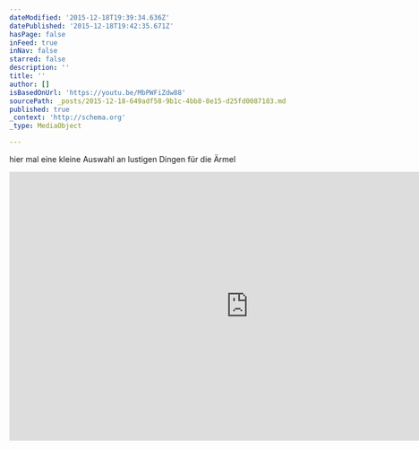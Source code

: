 ```yaml
---
dateModified: '2015-12-18T19:39:34.636Z'
datePublished: '2015-12-18T19:42:35.671Z'
hasPage: false
inFeed: true
inNav: false
starred: false
description: ''
title: ''
author: []
isBasedOnUrl: 'https://youtu.be/MbPWFiZdw88'
sourcePath: _posts/2015-12-18-649adf58-9b1c-4bb8-8e15-d25fd0087183.md
published: true
_context: 'http://schema.org'
_type: MediaObject

---
```

hier mal eine kleine Auswahl an lustigen Dingen für die Ärmel 

<iframe src="https://cdn.embedly.com/widgets/media.html?src=https%3A%2F%2Fwww.youtube.com%2Fembed%2FMbPWFiZdw88%3Ffeature%3Doembed&amp;url=https%3A%2F%2Fwww.youtube.com%2Fwatch%3Fv%3DMbPWFiZdw88%26feature%3Dyoutu.be&amp;image=https%3A%2F%2Fi.ytimg.com%2Fvi%2FMbPWFiZdw88%2Fhqdefault.jpg&amp;key=b7d04c9b404c499eba89ee7072e1c4f7&amp;type=text%2Fhtml&amp;schema=youtube" width="854" height="480" scrolling="no" frameborder="0" allowfullscreen="allowfullscreen" style=""></iframe>